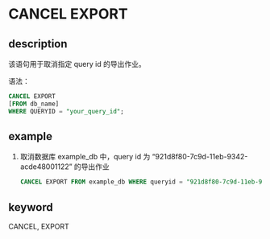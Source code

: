 # CANCEL EXPORT

## description

该语句用于取消指定 query id 的导出作业。

语法：

```sql
CANCEL EXPORT
[FROM db_name]
WHERE QUERYID = "your_query_id";
```

## example

1. 取消数据库 example_db 中，query id 为 “921d8f80-7c9d-11eb-9342-acde48001122” 的导出作业

    ```sql
    CANCEL EXPORT FROM example_db WHERE queryid = "921d8f80-7c9d-11eb-9342-acde48001122";
    ```

## keyword

CANCEL, EXPORT
